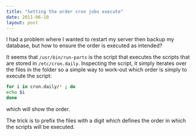```yaml
---
title: "Setting the order cron jobs execute"
date: 2011-06-10
layout: post
---
```

I had a problem where I wanted to restart my server then backup my database, but how to ensure the order is executed as intended?

It seems that `/usr/bin/run-parts` is the script that executes the scripts that are stored in `/etc/cron.daily`. Inspecting the script, it simply iterates over the files in the folder so a simple way to work-out which order is simply to execute the script:

```bash
for i in cron.daily/* ; do
echo $i
done
```

which will show the order.

The trick is to prefix the files with a digit which defines the order in which the scripts will be executed.
